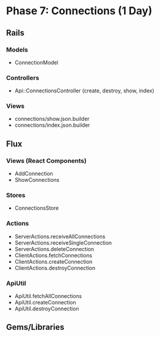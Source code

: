 # Phase 7: Connections (1 Day)


## Rails
### Models
* ConnectionModel

### Controllers
* Api::ConnectionsController (create, destroy, show, index)

### Views
* connections/show.json.builder
* connections/index.json.builder

## Flux
### Views (React Components)
* AddConnection
* ShowConnections

### Stores
* ConnectionsStore

### Actions
* ServerActions.receiveAllConnections
* ServerActions.receiveSingleConnection
* ServerActions.deleteConnection
* ClientActions.fetchConnections
* ClientActions.createConnection
* ClientActions.destroyConnection

### ApiUtil
* ApiUtil.fetchAllConnections
* ApiUtil.createConnection
* ApiUtil.destroyConnection

## Gems/Libraries
